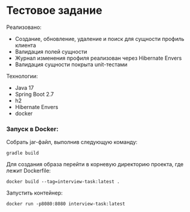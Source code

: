 Тестовое задание
================
Реализовано:
 * Создание, обновление, удаление и поиск для сущности профиль клиента
 * Валидация полей сущности
 * Журнал изменения профиля реализован через Hibernate Envers
 * Валидация сущности покрыта unit-тестами

Технологии:
 * Java 17
 * Spring Boot 2.7
 * h2
 * Hibernate Envers
 * docker

### Запуск в Docker:
Собрать jar-файл, выполнив следующую команду:
```  
gradle build
```
Для создания образа перейти в корневую директорию проекта, где лежит Dockerfile:
```  
docker build --tag=interview-task:latest .  
```
Запустить контейнер:
```  
docker run -p8080:8080 interview-task:latest  
```
 




